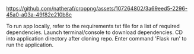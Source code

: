 

https://github.com/natheraf/croppng/assets/107264802/3a69eed5-2296-45a0-a03a-49f82e210b8c

To run app locally, refer to the requirements txt file for a list of required dependencies. Launch terminal/console to download dependencies. CD into application directory after cloning repo. Enter command 'Flask run' to run the application.
